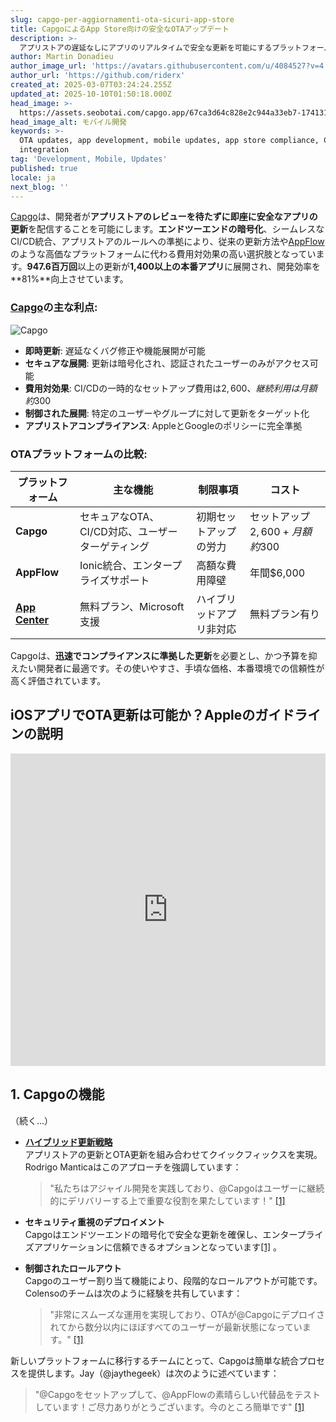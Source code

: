 ```yaml
---
slug: capgo-per-aggiornamenti-ota-sicuri-app-store
title: CapgoによるApp Store向けの安全なOTAアップデート
description: >-
  アプリストアの遅延なしにアプリのリアルタイムで安全な更新を可能にするプラットフォームの仕組みを探り、開発効率とコンプライアンスを向上させる方法について説明します。
author: Martin Donadieu
author_image_url: 'https://avatars.githubusercontent.com/u/4084527?v=4'
author_url: 'https://github.com/riderx'
created_at: 2025-03-07T03:24:24.255Z
updated_at: 2025-10-10T01:50:18.000Z
head_image: >-
  https://assets.seobotai.com/capgo.app/67ca3d64c828e2c944a33eb7-1741317877632.jpg
head_image_alt: モバイル開発
keywords: >-
  OTA updates, app development, mobile updates, app store compliance, CI/CD
  integration
tag: 'Development, Mobile, Updates'
published: true
locale: ja
next_blog: ''
---
```

[Capgo](https://capgo.app/)は、開発者が**アプリストアのレビューを待たずに即座に安全なアプリの更新**を配信することを可能にします。**エンドツーエンドの暗号化**、シームレスなCI/CD統合、アプリストアのルールへの準拠により、従来の更新方法や[AppFlow](https://ionic.io/appflow)のような高価なプラットフォームに代わる費用対効果の高い選択肢となっています。**947.6百万回**以上の更新が**1,400以上の本番アプリ**に展開され、開発効率を**81%**向上させています。

### [Capgo](https://capgo.app/)の主な利点:

![Capgo](https://mars-images.imgix.net/seobot/screenshots/capgo.app-26aea05b7e2e737b790a9becb40f7bc5-2025-03-07.jpg?auto=compress)

-   **即時更新**: 遅延なくバグ修正や機能展開が可能
-   **セキュアな展開**: 更新は暗号化され、認証されたユーザーのみがアクセス可能
-   **費用対効果**: CI/CDの一時的なセットアップ費用は$2,600、継続利用は月額約$300
-   **制御された展開**: 特定のユーザーやグループに対して更新をターゲット化
-   **アプリストアコンプライアンス**: AppleとGoogleのポリシーに完全準拠

### OTAプラットフォームの比較:

| プラットフォーム | 主な機能 | 制限事項 | コスト |
| --- | --- | --- | --- |
| **Capgo** | セキュアなOTA、CI/CD対応、ユーザーターゲティング | 初期セットアップの労力 | セットアップ$2,600 + 月額約$300 |
| **AppFlow** | Ionic統合、エンタープライズサポート | 高額な費用障壁 | 年間$6,000 |
| **[App Center](https://visualstudio.microsoft.com/app-center/)** | 無料プラン、Microsoft支援 | ハイブリッドアプリ非対応 | 無料プラン有り |

Capgoは、**迅速でコンプライアンスに準拠した更新**を必要とし、かつ予算を抑えたい開発者に最適です。その使いやすさ、手頃な価格、本番環境での信頼性が高く評価されています。

## iOSアプリでOTA更新は可能か？Appleのガイドラインの説明

<iframe src="https://www.youtube.com/embed/aBZDJI6xQJg" aria-label="YouTube video player" frameborder="0" allow="accelerometer; autoplay; clipboard-write; encrypted-media; gyroscope; picture-in-picture; web-share" referrerpolicy="strict-origin-when-cross-origin" style="width: 100%; height: 500px;" allowfullscreen></iframe>

## 1. Capgoの機能

（続く...）

-   **[ハイブリッド更新戦略](https://capgo.app/docs/plugin/cloud-mode/hybrid-update/)**  
    アプリストアの更新とOTA更新を組み合わせてクイックフィックスを実現。Rodrigo Manticaはこのアプローチを強調しています：
    
    > "私たちはアジャイル開発を実践しており、@Capgoはユーザーに継続的にデリバリーする上で重要な役割を果たしています！" [\[1\]](https://capgo.app/)
    
-   **セキュリティ重視のデプロイメント**  
    Capgoはエンドツーエンドの暗号化で安全な更新を確保し、エンタープライズアプリケーションに信頼できるオプションとなっています[\[1\]](https://capgo.app/) 。
    
-   **制御されたロールアウト**  
    Capgoのユーザー割り当て機能により、段階的なロールアウトが可能です。Colensoのチームは次のように経験を共有しています：
    
    > "非常にスムーズな運用を実現しており、OTAが@Capgoにデプロイされてから数分以内にほぼすべてのユーザーが最新状態になっています。" [\[1\]](https://capgo.app/)
    

新しいプラットフォームに移行するチームにとって、Capgoは簡単な統合プロセスを提供します。Jay（@jaythegeek）は次のように述べています：

> "@Capgoをセットアップして、@AppFlowの素晴らしい代替品をテストしています！ご尽力ありがとうございます。今のところ簡単です" [\[1\]](https://capgo.app/)
